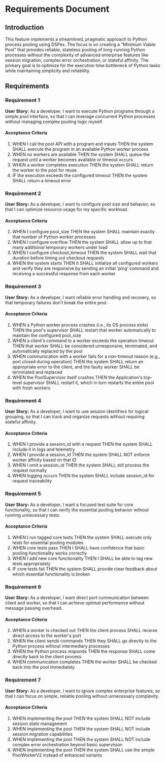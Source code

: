 # Requirements Document

## Introduction

This feature implements a streamlined, pragmatic approach to Python process pooling using DSPex. The focus is on creating a "Minimum Viable Pool" that provides reliable, stateless pooling of long-running Python processes without the complexity of advanced enterprise features like session migration, complex error orchestration, or stateful affinity. The primary goal is to optimize for the execution time bottleneck of Python tasks while maintaining simplicity and reliability.

## Requirements

### Requirement 1

**User Story:** As a developer, I want to execute Python programs through a simple pool interface, so that I can leverage concurrent Python processes without managing complex pooling logic myself.

#### Acceptance Criteria

1. WHEN I call the pool API with a program and inputs THEN the system SHALL execute the program in an available Python worker process
2. WHEN no workers are available THEN the system SHALL queue the request until a worker becomes available or timeout occurs
3. WHEN a worker completes execution THEN the system SHALL return the worker to the pool for reuse
4. IF the execution exceeds the configured timeout THEN the system SHALL return a timeout error

### Requirement 2

**User Story:** As a developer, I want to configure pool size and behavior, so that I can optimize resource usage for my specific workload.

#### Acceptance Criteria

1. WHEN I configure pool_size THEN the system SHALL maintain exactly that number of Python worker processes
2. WHEN I configure overflow THEN the system SHALL allow up to that many additional temporary workers under load
3. WHEN I configure checkout_timeout THEN the system SHALL wait that duration before timing out checkout requests
4. WHEN the system starts THEN it SHALL initialize all configured workers and verify they are responsive by sending an initial 'ping' command and receiving a successful response from each worker

### Requirement 3

**User Story:** As a developer, I want reliable error handling and recovery, so that temporary failures don't break the entire pool.

#### Acceptance Criteria

1. WHEN a Python worker process crashes (i.e., its OS process exits) THEN the pool's supervisor SHALL restart that worker automatically to maintain the configured pool_size
2. WHEN a client's command to a worker exceeds the operation timeout THEN that worker SHALL be considered unresponsive, terminated, and automatically replaced by the pool
3. WHEN communication with a worker fails for a non-timeout reason (e.g., port closed during operation) THEN the system SHALL return an appropriate error to the client, and the faulty worker SHALL be terminated and replaced
4. WHEN the PoolSupervisor itself crashes THEN the Application's top-level supervisor SHALL restart it, which in turn restarts the entire pool with fresh workers

### Requirement 4

**User Story:** As a developer, I want to use session identifiers for logical grouping, so that I can track and organize requests without requiring stateful affinity.

#### Acceptance Criteria

1. WHEN I provide a session_id with a request THEN the system SHALL include it in logs and telemetry
2. WHEN I provide a session_id THEN the system SHALL NOT enforce worker affinity based on that ID
3. WHEN I omit a session_id THEN the system SHALL still process the request normally
4. WHEN logging occurs THEN the system SHALL include session_id for request traceability

### Requirement 5

**User Story:** As a developer, I want a focused test suite for core functionality, so that I can verify the essential pooling behavior without running unnecessary tests.

#### Acceptance Criteria

1. WHEN I run tagged core tests THEN the system SHALL execute only tests for essential pooling modules
2. WHEN core tests pass THEN I SHALL have confidence that basic pooling functionality works correctly
3. WHEN I add new core functionality THEN I SHALL be able to tag new tests appropriately
4. IF core tests fail THEN the system SHALL provide clear feedback about which essential functionality is broken

### Requirement 6

**User Story:** As a developer, I want direct port communication between client and worker, so that I can achieve optimal performance without message passing overhead.

#### Acceptance Criteria

1. WHEN a worker is checked out THEN the client process SHALL receive direct access to the worker's port
2. WHEN the client sends commands THEN they SHALL go directly to the Python process without intermediary processes
3. WHEN the Python process responds THEN the response SHALL come directly back to the client process
4. WHEN communication completes THEN the worker SHALL be checked back into the pool immediately

### Requirement 7

**User Story:** As a developer, I want to ignore complex enterprise features, so that I can focus on simple, reliable pooling without unnecessary complexity.

#### Acceptance Criteria

1. WHEN implementing the pool THEN the system SHALL NOT include session state management
2. WHEN implementing the pool THEN the system SHALL NOT include session migration capabilities  
3. WHEN implementing the pool THEN the system SHALL NOT include complex error orchestration beyond basic supervision
4. WHEN implementing the pool THEN the system SHALL use the simple PoolWorkerV2 instead of enhanced variants